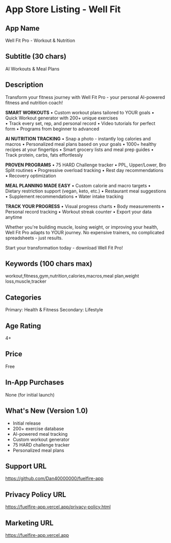 # App Store Listing - Well Fit

## App Name
Well Fit Pro - Workout & Nutrition

## Subtitle (30 chars)
AI Workouts & Meal Plans

## Description
Transform your fitness journey with Well Fit Pro - your personal AI-powered fitness and nutrition coach!

**SMART WORKOUTS**
• Custom workout plans tailored to YOUR goals
• Quick Workout generator with 200+ unique exercises  
• Track every set, rep, and personal record
• Video tutorials for perfect form
• Programs from beginner to advanced

**AI NUTRITION TRACKING**
• Snap a photo - instantly log calories and macros
• Personalized meal plans based on your goals
• 1000+ healthy recipes at your fingertips
• Smart grocery lists and meal prep guides
• Track protein, carbs, fats effortlessly

**PROVEN PROGRAMS**
• 75 HARD Challenge tracker
• PPL, Upper/Lower, Bro Split routines
• Progressive overload tracking
• Rest day recommendations
• Recovery optimization

**MEAL PLANNING MADE EASY**
• Custom calorie and macro targets
• Dietary restriction support (vegan, keto, etc.)
• Restaurant meal suggestions
• Supplement recommendations
• Water intake tracking

**TRACK YOUR PROGRESS**
• Visual progress charts
• Body measurements
• Personal record tracking
• Workout streak counter
• Export your data anytime

Whether you're building muscle, losing weight, or improving your health, Well Fit Pro adapts to YOUR journey. No expensive trainers, no complicated spreadsheets - just results.

Start your transformation today - download Well Fit Pro!

## Keywords (100 chars max)
workout,fitness,gym,nutrition,calories,macros,meal plan,weight loss,muscle,tracker

## Categories
Primary: Health & Fitness
Secondary: Lifestyle

## Age Rating
4+

## Price
Free

## In-App Purchases
None (for initial launch)

## What's New (Version 1.0)
- Initial release
- 200+ exercise database
- AI-powered meal tracking
- Custom workout generator
- 75 HARD challenge tracker
- Personalized meal plans

## Support URL
https://github.com/Dan40000000/fuelfire-app

## Privacy Policy URL
https://fuelfire-app.vercel.app/privacy-policy.html

## Marketing URL
https://fuelfire-app.vercel.app